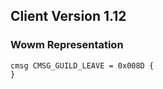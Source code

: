 ## Client Version 1.12

### Wowm Representation
```rust,ignore
cmsg CMSG_GUILD_LEAVE = 0x008D {
}

```
